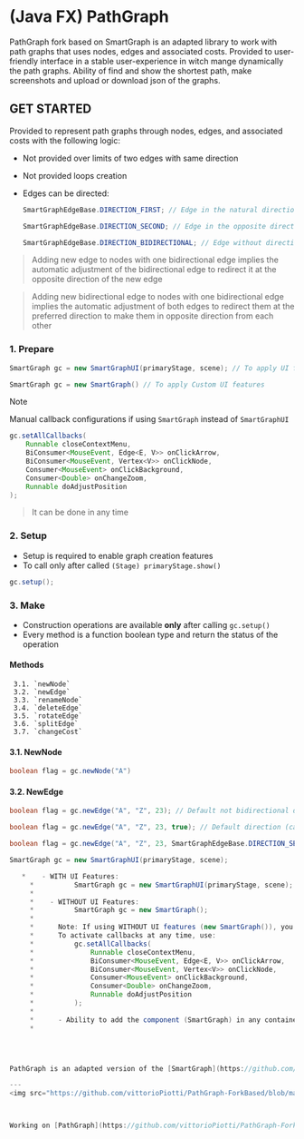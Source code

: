 # (Java FX) PathGraph

PathGraph fork based on SmartGraph is an adapted library to work with path graphs that uses nodes, edges and associated costs.
Provided to user-friendly interface in a stable user-experience in witch mange dynamically the path graphs.
Ability of find and show the shortest path, make screenshots and upload or download json of the graphs.

## GET STARTED

Provided to represent path graphs through nodes, edges, and associated costs with the following logic:


* Not provided over limits of two edges with same direction
* Not provided loops creation
* Edges can be directed:


    ```java
    SmartGraphEdgeBase.DIRECTION_FIRST; // Edge in the natural direction (with an arrow).
    ```

    ```java
    SmartGraphEdgeBase.DIRECTION_SECOND; // Edge in the opposite direction (with an arrow).
    ```

    ```java
    SmartGraphEdgeBase.DIRECTION_BIDIRECTIONAL; // Edge without direction (no arrow).
    ```

> Adding new edge to nodes with one bidirectional edge implies the automatic adjustment of the bidirectional edge to redirect it at the opposite direction of the new edge

> Adding new bidirectional edge to nodes with one bidirectional edge implies the automatic adjustment of both edges to redirect them at the preferred direction to make them in opposite direction from each other


### 1. Prepare 

```java
SmartGraph gc = new SmartGraphUI(primaryStage, scene); // To apply UI features (extends SmartGraph)
```

```java
SmartGraph gc = new SmartGraph() // To apply Custom UI features
```
> [!NOTE]  
> Manual callback configurations if using `SmartGraph` instead of `SmartGraphUI`
>
> ```java
> gc.setAllCallbacks(
>     Runnable closeContextMenu,
>     BiConsumer<MouseEvent, Edge<E, V>> onClickArrow,
>     BiConsumer<MouseEvent, Vertex<V>> onClickNode,
>     Consumer<MouseEvent> onClickBackground,
>     Consumer<Double> onChangeZoom,
>     Runnable doAdjustPosition
> );
> ```
> > It can be done in any time


### 2. Setup

 * Setup is required to enable graph creation features
 * To call only after called `(Stage) primaryStage.show()`
   
```java
gc.setup();
```

### 3. Make

 * Construction operations are available **only** after calling `gc.setup()`
 * Every method is a function boolean type and return the status of the operation

#### Methods

     3.1. `newNode`
     3.2. `newEdge`
     3.3. `renameNode`
     3.4. `deleteEdge`
     3.5. `rotateEdge`
     3.6. `splitEdge`
     3.7. `changeCost`
     
#### 3.1. NewNode

```java
boolean flag = gc.newNode("A")
```

#### 3.2. NewEdge

```java
boolean flag = gc.newEdge("A", "Z", 23); // Default not bidirectional direction

boolean flag = gc.newEdge("A", "Z", 23, true); // Default direction (can be bidirectional)

boolean flag = gc.newEdge("A", "Z", 23, SmartGraphEdgeBase.DIRECTION_SECOND); // Custom direction
```
     
     
   
```java
SmartGraph gc = new SmartGraphUI(primaryStage, scene); 

   *    - WITH UI Features:
     *          SmartGraph gc = new SmartGraphUI(primaryStage, scene); (SmartGraphUI extends SmartGraph)
     *
     *    - WITHOUT UI Features:
     *          SmartGraph gc = new SmartGraph();
     *
     *      Note: If using WITHOUT UI features (new SmartGraph()), you need to manually configure the callbacks.
     *      To activate callbacks at any time, use:
     *          gc.setAllCallbacks(
     *              Runnable closeContextMenu,
     *              BiConsumer<MouseEvent, Edge<E, V>> onClickArrow,
     *              BiConsumer<MouseEvent, Vertex<V>> onClickNode,
     *              Consumer<MouseEvent> onClickBackground,
     *              Consumer<Double> onChangeZoom,
     *              Runnable doAdjustPosition
     *          );
     *
     *      - Ability to add the component (SmartGraph) in any container providing to full responsive experience
     *




PathGraph is an adapted version of the [SmartGraph](https://github.com/brunomnsilva/JavaFXSmartGraph) library, developed to implement new user-experience features in a stable user-friendly interface.

---
<img src="https://github.com/vittorioPiotti/PathGraph-ForkBased/blob/master/github/preview906.png" alt="Icona" width="100%"/>



Working on [PathGraph](https://github.com/vittorioPiotti/PathGraph-ForkBased)
